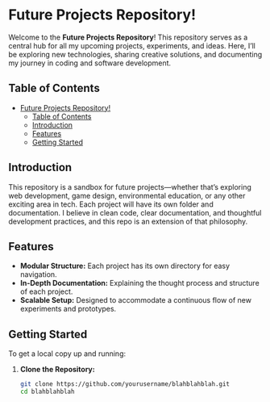 # Future Projects Repository!

Welcome to the **Future Projects Repository**! This repository serves as a central hub for all my upcoming projects, experiments, and ideas. Here, I’ll be exploring new technologies, sharing creative solutions, and documenting my journey in coding and software development.

## Table of Contents

- [Future Projects Repository!](#future-projects-repository)
  - [Table of Contents](#table-of-contents)
  - [Introduction](#introduction)
  - [Features](#features)
  - [Getting Started](#getting-started)

## Introduction

This repository is a sandbox for future projects—whether that’s exploring web development, game design, environmental education, or any other exciting area in tech. Each project will have its own folder and documentation. I believe in clean code, clear documentation, and thoughtful development practices, and this repo is an extension of that philosophy.

## Features

- **Modular Structure:** Each project has its own directory for easy navigation.
- **In-Depth Documentation:** Explaining the thought process and structure of each project.
- **Scalable Setup:** Designed to accommodate a continuous flow of new experiments and prototypes.

## Getting Started

To get a local copy up and running:

1. **Clone the Repository:**
   ```bash
   git clone https://github.com/yourusername/blahblahblah.git
   cd blahblahblah
